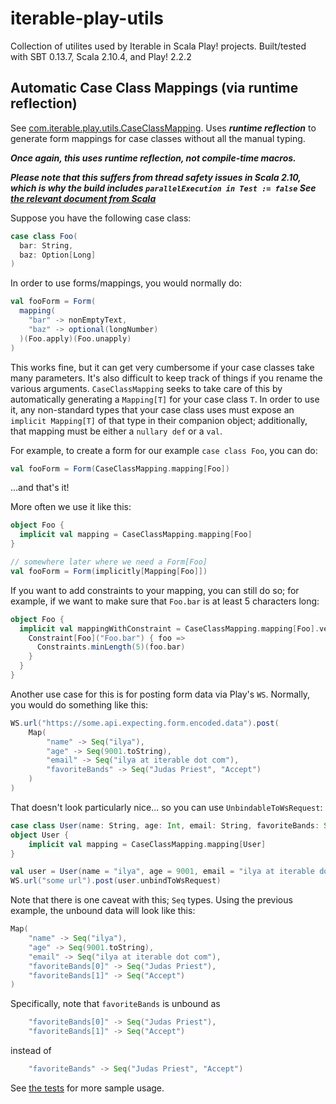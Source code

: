 # iterable-play-utils

Collection of utilites used by Iterable in Scala Play! projects. Built/tested with SBT 0.13.7, Scala 2.10.4, and Play! 2.2.2

## Automatic Case Class Mappings (via runtime reflection)

See [com.iterable.play.utils.CaseClassMapping](https://github.com/Iterable/iterable-play-utils/blob/master/src/main/scala/com/iterable/play/utils/CaseClassMapping.scala). Uses ***runtime reflection*** to generate form mappings for case classes without all the manual typing. 
 
***Once again, this uses runtime reflection, not compile-time macros.***

***Please note that this suffers from thread safety issues in Scala 2.10, which is why the build includes `parallelExecution in Test := false`
See [the relevant document from Scala](http://docs.scala-lang.org/overviews/reflection/thread-safety.html)***

Suppose you have the following case class:
```scala
case class Foo(
  bar: String,
  baz: Option[Long]
)
```

In order to use forms/mappings, you would normally do:
```scala
val fooForm = Form(
  mapping(
    "bar" -> nonEmptyText,
    "baz" -> optional(longNumber)
  )(Foo.apply)(Foo.unapply)
)
```

This works fine, but it can get very cumbersome if your case classes take many parameters. It's also difficult to keep track of things if you rename the various arguments. `CaseClassMapping` seeks to take care of this by automatically generating a `Mapping[T]` for your case class `T`. In order to use it, any non-standard types that your case class uses must expose an `implicit Mapping[T]` of that type in their companion object; additionally, that mapping must be either a `nullary def` or a `val`. 

For example, to create a form for our example `case class Foo`, you can do:
```scala
val fooForm = Form(CaseClassMapping.mapping[Foo])
```

...and that's it!

More often we use it like this:
```scala
object Foo {
  implicit val mapping = CaseClassMapping.mapping[Foo]
}

// somewhere later where we need a Form[Foo]
val fooForm = Form(implicitly[Mapping[Foo]])
```

If you want to add constraints to your mapping, you can still do so; for example, if we want to make sure that `Foo.bar` is at least 5 characters long:
```scala
object Foo {
  implicit val mappingWithConstraint = CaseClassMapping.mapping[Foo].verifying {
    Constraint[Foo]("Foo.bar") { foo =>
      Constraints.minLength(5)(foo.bar)
    }
  }
}
```

Another use case for this is for posting form data via Play's `WS`. Normally, you would do something like this:
```scala
WS.url("https://some.api.expecting.form.encoded.data").post(
    Map(
        "name" -> Seq("ilya"),
        "age" -> Seq(9001.toString),
        "email" -> Seq("ilya at iterable dot com"),
        "favoriteBands" -> Seq("Judas Priest", "Accept")
    )
)
```

That doesn't look particularly nice... so you can use `UnbindableToWsRequest`:
```scala
case class User(name: String, age: Int, email: String, favoriteBands: Seq[String]) extends UnbindableToWsRequest[User]
object User {
    implicit val mapping = CaseClassMapping.mapping[User]
}

val user = User(name = "ilya", age = 9001, email = "ilya at iterable dot com", favoriteBands = Seq("Judas Priest", "Accept"))
WS.url("some url").post(user.unbindToWsRequest)
```

Note that there is one caveat with this; `Seq` types. Using the previous example, the unbound data will look like this:
```scala
Map(
    "name" -> Seq("ilya"),
    "age" -> Seq(9001.toString),
    "email" -> Seq("ilya at iterable dot com"),
    "favoriteBands[0]" -> Seq("Judas Priest"),
    "favoriteBands[1]" -> Seq("Accept")
)
```

Specifically, note that `favoriteBands` is unbound as
```scala
    "favoriteBands[0]" -> Seq("Judas Priest"),
    "favoriteBands[1]" -> Seq("Accept")
```

instead of 
```scala
    "favoriteBands" -> Seq("Judas Priest", "Accept")
```

See [the tests](https://github.com/Iterable/iterable-play-utils/blob/master/src/test/scala/com/iterable/play/utils/CaseClassMappingSpec.scala) for more sample usage. 

